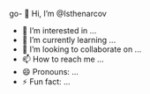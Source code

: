 go- 👋 Hi, I’m @Isthenarcov
- 👀 I’m interested in ...
- 🌱 I’m currently learning ...
- 💞️ I’m looking to collaborate on ...
- 📫 How to reach me ...
- 😄 Pronouns: ...
- ⚡ Fun fact: ...

<!---
Isthenarcov/Isthenarcov is a ✨ special ✨ repository because its `README.md` (this file) appears on your GitHub profile.
You can click the Preview link to take a look at your changes.
--->
